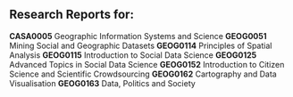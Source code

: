 ## Research Reports for:

**CASA0005** Geographic Information Systems and Science
**GEOG0051** Mining Social and Geographic Datasets
**GEOG0114** Principles of Spatial Analysis
**GEOG0115** Introduction to Social Data Science
**GEOG0125** Advanced Topics in Social Data Science
**GEOG0152** Introduction to Citizen Science and Scientific Crowdsourcing
**GEOG0162** Cartography and Data Visualisation
**GEOG0163** Data, Politics and Society
